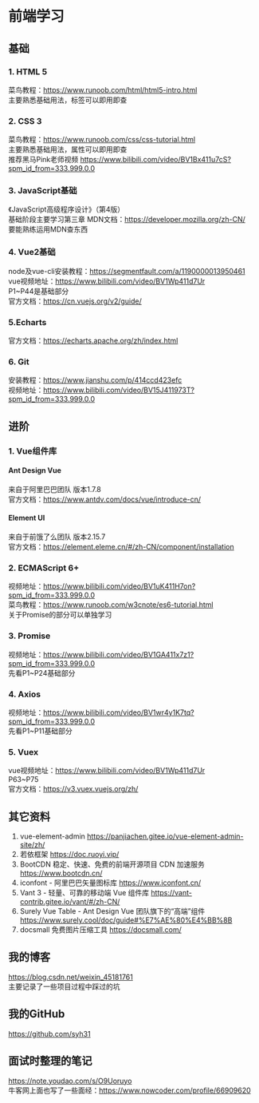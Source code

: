 # 前端学习

## 基础

### 1. HTML 5
菜鸟教程：https://www.runoob.com/html/html5-intro.html  
主要熟悉基础用法，标签可以即用即查

### 2. CSS 3
菜鸟教程：https://www.runoob.com/css/css-tutorial.html  
主要熟悉基础用法，属性可以即用即查  
推荐黑马Pink老师视频 https://www.bilibili.com/video/BV1Bx411u7cS?spm_id_from=333.999.0.0

### 3. JavaScript基础
《JavaScript高级程序设计》（第4版）  
基础阶段主要学习第三章
MDN文档：https://developer.mozilla.org/zh-CN/  
要能熟练运用MDN查东西

### 4. Vue2基础
node及vue-cli安装教程：https://segmentfault.com/a/1190000013950461  
vue视频地址：https://www.bilibili.com/video/BV1Wp411d7Ur  
P1~P44是基础部分  
官方文档：https://cn.vuejs.org/v2/guide/  

### 5.Echarts
官方文档：https://echarts.apache.org/zh/index.html  

### 6. Git
安装教程：https://www.jianshu.com/p/414ccd423efc  
视频地址：https://www.bilibili.com/video/BV15J411973T?spm_id_from=333.999.0.0  

## 进阶

### 1. Vue组件库

#### Ant Design Vue
来自于阿里巴巴团队 版本1.7.8  
官方文档：https://www.antdv.com/docs/vue/introduce-cn/

#### Element UI
来自于前饿了么团队 版本2.15.7  
官方文档：https://element.eleme.cn/#/zh-CN/component/installation

### 2. ECMAScript 6+
视频地址：https://www.bilibili.com/video/BV1uK411H7on?spm_id_from=333.999.0.0  
菜鸟教程：https://www.runoob.com/w3cnote/es6-tutorial.html  
关于Promise的部分可以单独学习

### 3. Promise
视频地址：https://www.bilibili.com/video/BV1GA411x7z1?spm_id_from=333.999.0.0  
先看P1~P24基础部分

### 4. Axios
视频地址：https://www.bilibili.com/video/BV1wr4y1K7tq?spm_id_from=333.999.0.0  
先看P1~P11基础部分

### 5. Vuex
vue视频地址：https://www.bilibili.com/video/BV1Wp411d7Ur  
P63~P75  
官方文档：https://v3.vuex.vuejs.org/zh/

## 其它资料
1. vue-element-admin https://panjiachen.gitee.io/vue-element-admin-site/zh/
2. 若依框架 https://doc.ruoyi.vip/
3. BootCDN 稳定、快速、免费的前端开源项目 CDN 加速服务 https://www.bootcdn.cn/
4. iconfont - 阿里巴巴矢量图标库 https://www.iconfont.cn/
5. Vant 3 - 轻量、可靠的移动端 Vue 组件库 https://vant-contrib.gitee.io/vant/#/zh-CN/
6. Surely Vue Table - Ant Design Vue 团队旗下的“高端”组件 https://www.surely.cool/doc/guide#%E7%AE%80%E4%BB%8B
7. docsmall 免费图片压缩工具 https://docsmall.com/

## 我的博客
https://blog.csdn.net/weixin_45181761  
主要记录了一些项目过程中踩过的坑

## 我的GitHub
https://github.com/syh31

## 面试时整理的笔记
https://note.youdao.com/s/O9Uoruyo  
牛客网上面也写了一些面经：https://www.nowcoder.com/profile/66909620

